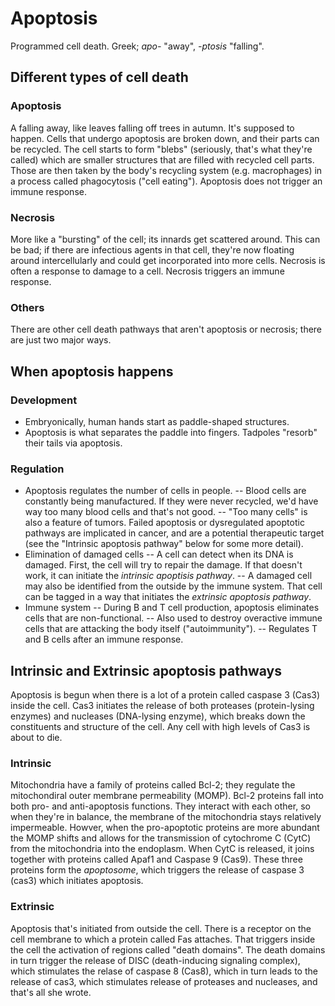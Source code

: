 # Apoptosis
Programmed cell death. Greek; *apo-* "away", *-ptosis* "falling".
## Different types of cell death
### Apoptosis
A falling away, like leaves falling off trees in autumn. It's supposed to happen. Cells that undergo apoptosis are broken down, and their parts can be recycled. The cell starts to form "blebs" (seriously, that's what they're called) which are smaller structures that are filled with recycled cell parts. Those are then taken by the body's recycling system (e.g. macrophages) in a process called phagocytosis ("cell eating"). Apoptosis does not trigger an immune response.
### Necrosis
More like a "bursting" of the cell; its innards get scattered around. This can be bad; if there are infectious agents in that cell, they're now floating around intercellularly and could get incorporated into more cells. Necrosis is often a response to damage to a cell. Necrosis triggers an immune response.
### Others
There are other cell death pathways that aren't apoptosis or necrosis; there are just two major ways.
## When apoptosis happens
### Development
- Embryonically, human hands start as paddle-shaped structures.
- Apoptosis is what separates the paddle into fingers. Tadpoles "resorb" their tails via apoptosis.
### Regulation
- Apoptosis regulates the number of cells in people.
  -- Blood cells are constantly being manufactured. If they were never recycled, we'd have way too many blood cells and that's not good.
  -- "Too many cells" is also a feature of tumors. Failed apoptosis or dysregulated apoptotic pathways are implicated in cancer, and are a potential therapeutic target (see the "Intrinsic apoptosis pathway" below for some more detail).
- Elimination of damaged cells
  -- A cell can detect when its DNA is damaged. First, the cell will try to repair the damage. If that doesn't work, it can initiate the *intrinsic apoptisis pathway*.
  -- A damaged cell may also be identified from the outside by the immune system. That cell can be tagged in a way that initiates the *extrinsic apoptosis pathway*.
- Immune system
  -- During B and T cell production, apoptosis eliminates cells that are non-functional.
  -- Also used to destroy overactive immune cells that are attacking the body itself ("autoimmunity").
  -- Regulates T and B cells after an immune response.
## Intrinsic and Extrinsic apoptosis pathways
Apoptosis is begun when there is a lot of a protein called caspase 3 (Cas3) inside the cell. Cas3 initiates the release of both proteases (protein-lysing enzymes) and nucleases (DNA-lysing enzyme), which breaks down the constituents and structure of the cell. Any cell with high levels of Cas3 is about to die.
### Intrinsic
Mitochondria have a family of proteins called Bcl-2; they regulate the mitochondiral outer membrane permeability (MOMP). Bcl-2 proteins fall into both pro- and anti-apoptosis functions. They interact with each other, so when they're in balance, the membrane of the mitochondria stays relatively impermeable. Howver, when the pro-apoptotic proteins are more abundant the MOMP shifts and allows for the transmission of cytochrome C (CytC) from the mitochondria into the endoplasm. When CytC is released, it joins together with proteins called Apaf1 and Caspase 9 (Cas9). These three proteins form the *apoptosome*, which triggers the release of caspase 3 (cas3) which initiates apoptosis.
### Extrinsic
Apoptosis that's initiated from outside the cell. There is a receptor on the cell membrane to which a protein called Fas attaches. That triggers inside the cell the activation of regions called "death domains". The death domains in turn trigger the release of DISC (death-inducing signaling complex), which stimulates the relase of caspase 8 (Cas8), which in turn leads to the release of cas3, which stimulates release of proteases and nucleases, and that's all she wrote.

